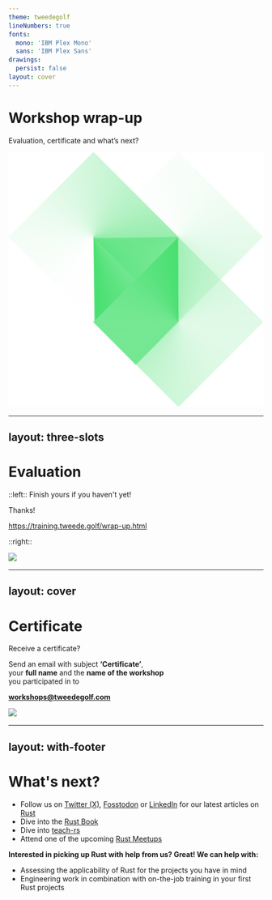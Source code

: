 ```yaml
---
theme: tweedegolf
lineNumbers: true
fonts:
  mono: 'IBM Plex Mono'
  sans: 'IBM Plex Sans'
drawings:
  persist: false
layout: cover
---
```



# Workshop wrap-up

Evaluation, certificate and what’s next?

<img src="https://raw.githubusercontent.com/tweedegolf/slidev-theme-tweedegolf/1bc81d09e326fcecb531108a5a3bcd9e1856dd84/images/shield-large.png" class=bg-image>

---
layout: three-slots
---

# Evaluation

::left::
Finish yours if you haven't yet!

Thanks!

<https://training.tweede.golf/wrap-up.html>

::right::

<img src="/images/qr-eval-form.png">

---
layout: cover
---

# Certificate

Receive a certificate?

Send an email with subject **‘Certificate’**,<br/>your **full name** and the **name of the workshop**<br/>you participated in to

**workshops@tweedegolf.com**


<img src="/images/workshop-cert.svg" class="bg-image" style="height: 400px">

---
layout: with-footer
---

# What's next?

- Follow us on [Twitter (X)](https://twitter.com/tweedegolfbv), [Fosstodon](https://fosstodon.org/@tweedegolf) or [LinkedIn](https://nl.linkedin.com/company/tweede-golf-software-engineering) for our latest articles on [Rust](https://tweedegolf.nl/en/blog/rust)
- Dive into the [Rust Book](https://doc.rust-lang.org/book/)
- Dive into [teach-rs](https://tweedegolf.nl/en/blog/117/teach-rs-rust-101-evolved)
- Attend one of the upcoming [Rust Meetups](https://www.meetup.com/rust-nederland/events/)

<v-click>

**Interested in picking up Rust with help from us? Great! We can help with:**

- Assessing the applicability of Rust for the projects you have in mind
- Engineering work in combination with on-the-job training in your first Rust projects
</v-click>
